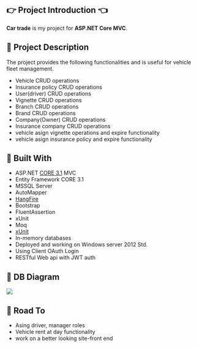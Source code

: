 ## :point_right: Project Introduction :point_left:

**Car trade** is my  project for **ASP.NET Core MVC**.

## :pencil: Project Description
The project provides the following functionalities and is useful for vehicle fleet management.
- Vehicle CRUD operations
- Insurance policy CRUD operations
- User(driver) CRUD operations
- Vignette CRUD operations
- Branch CRUD operations
- Brand CRUD operations
- Company(Owner) CRUD operations
- Insurance company CRUD operations
- vehicle asign vignette operations and expire functionality
- vehicle asign insurance policy and expire functionality

## :hammer: Built With
- ASP.NET [CORE 3.1](https://dotnet.microsoft.com/download/dotnet-core/3.1 "CORE 3.1") MVC
- Entity Framework CORE 3.1
- MSSQL Server
- AutoMapper
- [HangFire](https://www.hangfire.io/ "HangFire")
- Bootstrap
- FluentAssertion
- xUnit
- Moq
- [xUnit](https://github.com/xunit/xunit)
- In-memory databases
- Deployed and working on Windows server 2012 Std.
- Using Client OAuth Login  
- RESTful Web api with JWT auth 

## :wrench: DB Diagram
![](https://res.cloudinary.com/oilairpi/image/upload/v1623133764/Portfolio/diagram_wq1ndx.jpg)

## :dash: Road To
- Asing driver, manager roles
- Vehicle rent at day functionality
- work on a better looking site-front end
